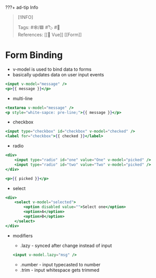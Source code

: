 ???+ ad-tip Info
 

> [!INFO]
> 
> Tags:  #🕸️/🟦 #🏷️ #📜️  
> References: [[💚 Vue]] [[Form]]


# Form Binding

-   v-model is used to bind data to forms
-   basically updates data on user input events
	
```jsx
<input v-model="message" />
<p>{{ message }}</p>
```

-   multi-line
	
```jsx
<textarea v-model="message" />
<p style="white-sapce: pre-line;">{{ message }}</p>
```

-   checkbox
	
```jsx
<input type="checkbox" id="checkbox" v-model="checked" />
<label for="checkbox">{{ checked }}</label>
```

-   radio
	
```jsx
<div>
	<input type="radio" id="one" value="One" v-model="picked" />
	<input type="radio" id="two" value="Two" v-model="picked" />
</div>

<p>{{ picked }}</p>
```

-   select
	
```jsx
<div>
	<select v-model="selected">
		<option disabled value="">Select one</option>
		<option>A</option>
		<option>B</option>
	</select>
</div>
```

-   modifiers
    -   .lazy - synced after change instead of input

    ```jsx
    <input v-model.lazy="msg" />
    ```
    
    -   .number - input typecasted to number
    -   .trim - input whitespace gets trimmed

